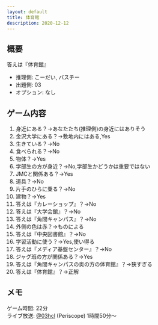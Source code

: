 ```yaml
---
layout: default
title: 体育館
description: 2020-12-12
---
```


## 概要

答えは『体育館』

- 推理側: こーだい, バスチー
- 出題側: 03
- オプション: なし

## ゲーム内容

1. 身近にある？→あなたたち(推理側)の身近にはありそう
2. 金沢大学にある？→敷地内にはある,Yes
3. 生きている？→No
4. 食べられる？→No
5. 物体？→Yes
6. 学部生の方が身近？→No,学部生かどうかは重要ではない
7. JMCと関係ある？→Yes
8. 道具？→No
9. 片手のひらに乗る？→No
10. 建物？→Yes
11. 答えは『カレーショップ』？→No
12. 答えは『大学会館』？→No
13. 答えは『角間キャンパス』？→No
14. 外側の色は赤？→ものによる
15. 答えは『中央図書館』？→No
16. 学習活動に使う？→Yes,使い得る
17. 答えは『メディア基盤センター』？→No
18. ジャグ班の方が関係ある？→Yes
19. 答えは『角間キャンパスの奥の方の体育館』？→狭すぎる
20. 答えは『体育館』？→正解

## メモ

ゲーム時間: 22分  
ライブ放送: [@03hcl](https://www.periscope.tv/03hcl/) (Periscope) 1時間50分～
